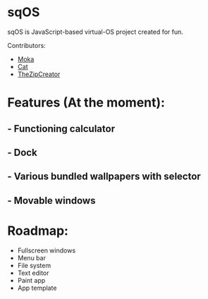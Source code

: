 <h1>sqOS</h1>

sqOS is JavaScript-based virtual-OS project created for fun.

Contributors:
- [Moka](https://github.com/DawnStar907)
- [Cat](https://github.com/yourmom64209)
- [TheZipCreator](https://github.com/https://github.com/TheZipCreator)

<h1>Features (At the moment):</h1>
<h2>- Functioning calculator</h2>
<h2>- Dock</h2>
<h2>- Various bundled wallpapers with selector</h2>
<h2>- Movable windows</h2>

<h1>Roadmap:</h1>

- Fullscreen windows
- Menu bar
- File system
- Text editor
- Paint app
- App template
